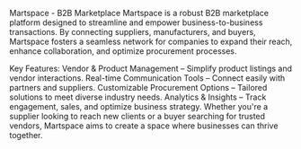 Martspace - B2B Marketplace
Martspace is a robust B2B marketplace platform designed to streamline and empower business-to-business transactions. By connecting suppliers, manufacturers, and buyers, Martspace fosters a seamless network for companies to expand their reach, enhance collaboration, and optimize procurement processes.

Key Features:
Vendor & Product Management – Simplify product listings and vendor interactions.
Real-time Communication Tools – Connect easily with partners and suppliers.
Customizable Procurement Options – Tailored solutions to meet diverse industry needs.
Analytics & Insights – Track engagement, sales, and optimize business strategy.
Whether you're a supplier looking to reach new clients or a buyer searching for trusted vendors, Martspace aims to create a space where businesses can thrive together.

